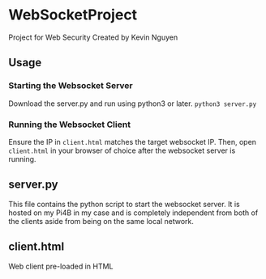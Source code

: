 # WebSocketProject

Project for Web Security
Created by Kevin Nguyen

## Usage

### Starting the Websocket Server

Download the server.py and run using python3 or later.
`python3 server.py`

### Running the Websocket Client

Ensure the IP in `client.html` matches the target websocket IP. Then, open `client.html` in your browser of choice after the websocket server is running.

## server.py

This file contains the python script to start the websocket server. It is hosted on my Pi4B in my case and is completely independent from both of the clients aside from being on the same local network.

## client.html

Web client pre-loaded in HTML
